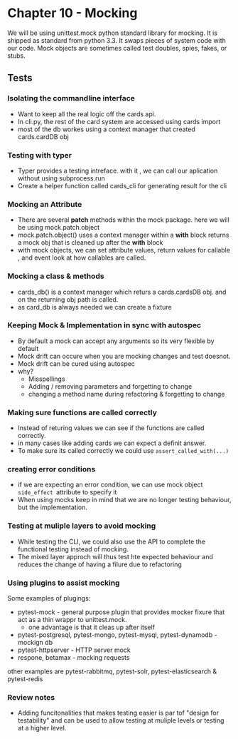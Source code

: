 # Chapter 10 - Mocking

We will be using unittest.mock python standard library for mocking. It is shipped as standard from python 3.3. It swaps pieces of system code with our code. Mock objects are sometimes called test doubles, spies, fakes, or stubs. 

## Tests

### Isolating the commandline interface

* Want to keep all the real logic off the cards api.
* In cli.py, the rest of the card system are accessed using cards import
* most of the db workes using a context manager that created cards.cardDB obj

### Testing with typer

* Typer provides a testing intreface. with it , we can call our aplication without using subprocess.run
* Create a helper function called cards_cli for generating result for the cli

### Mocking an Attribute

* There are several **patch** methods within the mock package. here we will be using mock.patch.object
* mock.patch.object() uses a context manager within a **with** block returns a mock obj that is cleaned up after the **with** block
* with mock objects, we can set attribute values, return values for callable , and event look at how callables are called.

### Mocking a class & methods

* cards_db() is a context manager which returs a cards.cardsDB obj. and on the returning obj path is called.
* as card_db is always needed we can create a fixture

### Keeping Mock & Implementation in sync with autospec

* By default a mock can accept any arguments so its very flexible by default
* Mock drift can occure when you are mocking changes and test doesnot.
* Mock drift can be cured using autospec
* why?
  * Misspellings
  * Adding / removing parameters and forgetting to change
  * changing a method name during refactoring & forgetting to change

### Making sure functions are called correctly

* Instead of returing values we can see if the functions are called correctly.
* in many cases like adding cards we can expect a definit answer.
* To make sure its called correctly we could use `assert_called_with(...)`

### creating error conditions

* if we are expecting an error condition, we can use mock object `side_effect `attribute to specify it
* When using mocks keep in mind that we are no longer testing behaviour, but the implementation.

### Testing at muliple layers to avoid mocking

* While testing the CLI, we could also use the API to complete the functional testing instead of mocking.
* The mixed layer approch will thus test hte expected behaviour and reduces the change of having a filure due to refactoring

### Using plugins to assist mocking

Some examples of plugings:

* pytest-mock - general purpose plugin that provides mocker fixure that act as a thin wrappr to unittest.mock.
  * one advantage is that it cleas up after itself
* pytest-postgresql, pytest-mongo, pytest-mysql, pytest-dynamodb - mockign db
* pytest-httpserver - HTTP server mock
* respone, betamax - mocking requests

other examples are pytest-rabbitmq, pytest-solr, pytest-elasticsearch & pytest-redis

### Review notes

* Adding funcitonalities that makes testing easier is par tof "design for testability" and can be used to allow testing at muliple levels or testing at a higher level.
